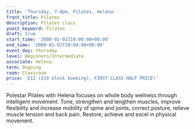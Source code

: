 ```yaml
---
title: 'Thursday, 7-8pm, Pilates, Helena'
front_title: Pilates
description: Pilates class
yoast_keyword: Pilates
draft: true
start_time: '2000-01-01T19:00:00+00:00'
end_time: '2000-01-01T20:00:00+00:00'
event_day: thursday
level: Beginners/Intermediate
associate: Helena
term: Ongoing
room: Classroom
price: '£12 (£10 block booking), FIRST CLASS HALF PRICE!'
---
```

Polestar Pilates with Helena focuses on whole body wellness through intelligent movement. Tone, strengthen and lengthen muscles, improve flexibility and increase mobility of spine and joints, correct posture, relieve muscle tension and back pain. Restore, achieve and excel in physical movement.
